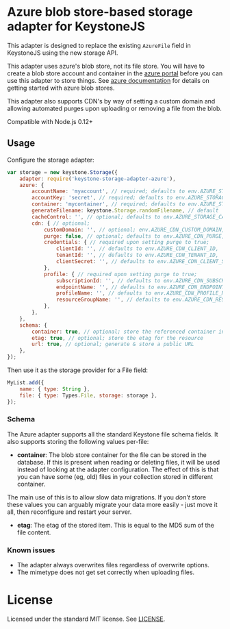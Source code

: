 # Azure blob store-based storage adapter for KeystoneJS

This adapter is designed to replace the existing `AzureFile` field in KeystoneJS using the new storage API.

This adapter uses azure's blob store, not its file store. You will have to create a blob store account and container in the [azure portal](https://portal.azure.com/) before you can use this adapter to store things. See [azure documentation](https://azure.microsoft.com/en-us/documentation/articles/storage-create-storage-account/) for details on getting started with azure blob stores.

This adapter also supports CDN's by way of setting a custom domain and allowing automated purges upon
uploading or removing a file from the blob.

Compatible with Node.js 0.12+

## Usage

Configure the storage adapter:

```js
var storage = new keystone.Storage({
	adapter: require('keystone-storage-adapter-azure'),
	azure: {
		accountName: 'myaccount', // required; defaults to env.AZURE_STORAGE_ACCOUNT
		accountKey: 'secret', // required; defaults to env.AZURE_STORAGE_ACCESS_KEY
		container: 'mycontainer', // required; defaults to env.AZURE_STORAGE_CONTAINER
		generateFilename: keystone.Storage.randomFilename, // default
		cacheControl: '', // optional; defaults to env.AZURE_STORAGE_CACHE_CONTROL
		cdn: { // optional;
			customDomain: '', // optional; env.AZURE_CDN_CUSTOM_DOMAIN,
			purge: false, // optional; defaults to env.AZURE_CDN_PURGE,
			credentials: { // required upon setting purge to true;
				clientId: '', // defaults to env.AZURE_CDN_CLIENT_ID,
				tenantId: '', // defaults to env.AZURE_CDN_TENANT_ID,
				clientSecret: '', // defaults to env.AZURE_CDN_CLIENT_SECRET,
			},
			profile: { // required upon setting purge to true;
				subscriptionId: '', // defaults to env.AZURE_CDN_SUBSCRIPTION_ID,
				endpointName: '', // defaults to env.AZURE_CDN_ENDPOINT_NAME,
				profileName: '', // defaults to env.AZURE_CDN_PROFILE_NAME,
				resourceGroupName: '', // defaults to env.AZURE_CDN_RESOURCE_GROUP_NAME,
			},
		},
	},
	schema: {
		container: true, // optional; store the referenced container in the database
		etag: true, // optional; store the etag for the resource
		url: true, // optional; generate & store a public URL
	},
});
```

Then use it as the storage provider for a File field:

```js
MyList.add({
	name: { type: String },
	file: { type: Types.File, storage: storage },
});
```

### Schema

The Azure adapter supports all the standard Keystone file schema fields. It also supports storing the following values per-file:

- **container**: The blob store container for the file can be stored in the database. If this is present when reading or deleting files, it will be used instead of looking at the adapter configuration. The effect of this is that you can have some (eg, old) files in your collection stored in different container.

The main use of this is to allow slow data migrations. If you *don't* store these values you can arguably migrate your data more easily - just move it all, then reconfigure and restart your server.

- **etag**: The etag of the stored item. This is equal to the MD5 sum of the file content.


### Known issues

- The adapter always overwrites files regardless of overwrite options.
- The mimetype does not get set correctly when uploading files.

# License

Licensed under the standard MIT license. See [LICENSE](license).
